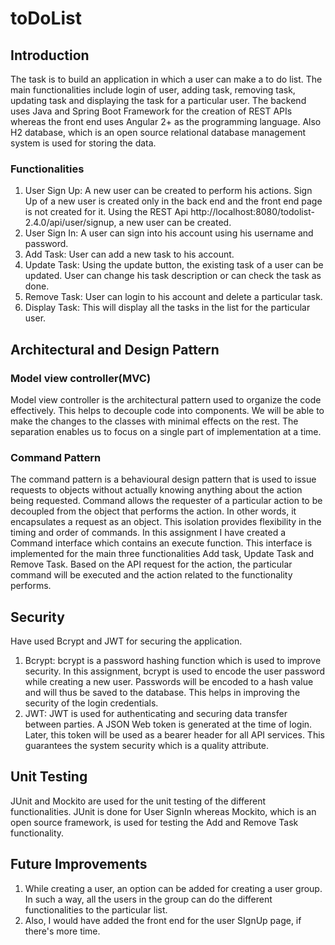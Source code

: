# toDoList

## Introduction 

The task is to build an application in which a user can make a to do list. The main functionalities include login of user, adding task, removing task, updating task and displaying the task for a particular user. The backend uses Java and Spring Boot Framework for the creation of REST APIs whereas the front end uses Angular 2+ as the programming language. Also H2 database, which is an open source relational database management system is used for storing the data.

### Functionalities

1. User Sign Up: A new user can be created to perform his actions. Sign Up of a new user is created only in the back end and the front end page is not created for it. Using the REST Api  http://localhost:8080/todolist-2.4.0/api/user/signup, a new user can be created.
2. User Sign In: A user can sign into his account using his username and password.
3. Add Task: User can add a new task to his account.
4. Update Task: Using the update button, the existing task of a user can be updated. User can change his task description or can check the task as done.
5. Remove Task: User can login to his account and delete a particular task.
6. Display Task: This will display all the tasks in the list for the particular user.

## Architectural and Design Pattern
### Model view controller(MVC)
Model view controller is the architectural pattern  used to organize the code effectively. This helps to decouple code into components. We will be able to make the changes to the classes with minimal effects on the rest. The separation enables us to focus on a single part of implementation at a time.

### Command Pattern
The command pattern is a behavioural design pattern that is used to issue requests to objects without actually knowing anything about the action being requested.  Command allows the requester of a particular action to be decoupled from the object that performs the action. In other words, it encapsulates a request as an object. This isolation provides flexibility in the timing and order of commands. In this assignment I have created a Command interface which contains an execute function. This interface is implemented for the main three functionalities Add task, Update Task and Remove Task. Based on the API request for the action, the particular command will be executed and the action related to the functionality performs. 

## Security
Have used Bcrypt and JWT for securing the application.
1. Bcrypt: bcrypt is a password hashing function which is used to improve security. In this assignment, bcrypt is used to encode the user password while creating a new user. Passwords will be encoded to a hash value and will thus be saved to the database. This helps in improving the security of the login credentials.
2. JWT: JWT is used for authenticating and securing data transfer between parties. A JSON Web token is generated at the time of login. Later, this token will be used as a bearer header for all API services. This guarantees the system security which is a quality attribute.

## Unit Testing
JUnit and Mockito are used for the unit testing of the different functionalities. JUnit is done for User SignIn whereas Mockito, which is an open source framework, is used for testing the Add and Remove Task functionality.

## Future Improvements
1. While creating a user, an option can be added for creating a user group. In such a way, all the users in the group can do the different functionalities to the particular list.
2. Also, I would have added the front end for the user SIgnUp page, if there's more time.


